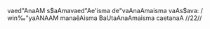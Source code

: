 vaed"AnaAM s$aAmavaed"Ae'isma de"vaAnaAmaisma vaAs$ava: /
win‰"yaANAAM manaêAisma BaUtaAnaAmaisma caetanaA //22//